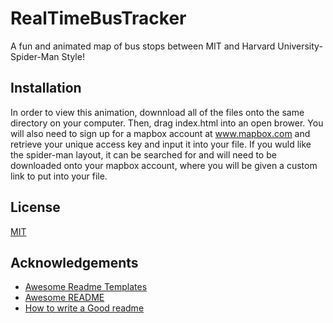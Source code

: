 # RealTimeBusTracker

A fun and animated map of bus stops between MIT and Harvard University- Spider-Man Style!
## Installation

In order to view this animation, downnload all of the files onto the same directory on your computer. Then, drag index.html into an open brower. You will also need to sign up for a mapbox account at www.mapbox.com and retrieve your unique access key and input it into your file. 
If you wuld like the spider-man layout, it can be searched for and will need to be downloaded onto your mapbox account, where you will be given a custom link to put into your file.  
## License

[MIT](https://choosealicense.com/licenses/mit/)


## Acknowledgements

 - [Awesome Readme Templates](https://awesomeopensource.com/project/elangosundar/awesome-README-templates)
 - [Awesome README](https://github.com/matiassingers/awesome-readme)
 - [How to write a Good readme](https://bulldogjob.com/news/449-how-to-write-a-good-readme-for-your-github-project)

